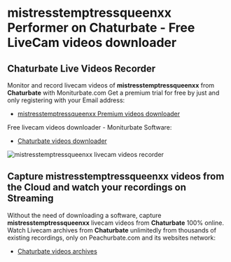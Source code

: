 # mistresstemptressqueenxx Performer on Chaturbate - Free LiveCam videos downloader

## Chaturbate Live Videos Recorder

Monitor and record livecam videos of **mistresstemptressqueenxx** from **Chaturbate** with Moniturbate.com
Get a premium trial for free by just and only registering with your Email address:
* [mistresstemptressqueenxx Premium videos downloader](https://moniturbate.com/request-demo-licence-key.html)

Free livecam videos downloader - Moniturbate Software:
* [Chaturbate videos downloader](https://moniturbate.com/moniturbate-download-software.html)

![mistresstemptressqueenxx livecam videos recorder](https://peachurnet.com/templates/moniturbate-software.png)


## Capture mistresstemptressqueenxx videos from the Cloud and watch your recordings on Streaming

Without the need of downloading a software, capture **mistresstemptressqueenxx** livecam videos from **Chaturbate** 100% online.
Watch Livecam archives from **Chaturbate** unlimitedly from thousands of existing recordings, only on Peachurbate.com and its websites network:
* [Chaturbate videos archives](https://peachurnet.com/)